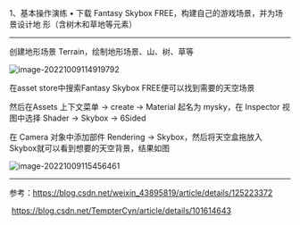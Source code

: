 1、基本操作演练 • 下载 Fantasy Skybox FREE，构建自己的游戏场景，并为场景设计地 形（含树木和草地等元素）

---

创建地形场景 Terrain，绘制地形场景、山、树、草等

![image-20221009114919792](C:\Users\tony0706\AppData\Roaming\Typora\typora-user-images\image-20221009114919792.png)

在asset store中搜索Fantasy Skybox FREE便可以找到需要的天空场景

然后在Assets 上下文菜单 -> create -> Material 起名为 mysky，在 Inspector 视图中选择 Shader -> Skybox -> 6Sided

在 Camera 对象中添加部件 Rendering -> Skybox，然后将天空盒拖放入 Skybox就可以看到想要的天空背景，结果如图

![image-20221009115456461](C:\Users\tony0706\AppData\Roaming\Typora\typora-user-images\image-20221009115456461.png)

---

参考：https://blog.csdn.net/weixin_43895819/article/details/125223372

​		   https://blog.csdn.net/TempterCyn/article/details/101614643